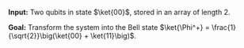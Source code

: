 **Input:** Two qubits in state $\ket{00}$, stored in an array of length 2.

**Goal:** Transform the system into the Bell state $\ket{\Phi^+} = \frac{1}{\sqrt{2}}\big(\ket{00} + \ket{11}\big)$.
